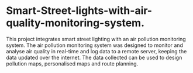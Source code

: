 # Smart-Street-lights-with-air-quality-monitoring-system.
This project integrates smart street lighting with an air pollution monitoring system. The air pollution monitoring system was designed to monitor and analyse air quality in real-time and log data to a remote server, keeping the data updated over the internet. The data collected can be used to design pollution maps, personalised maps and route planning.
